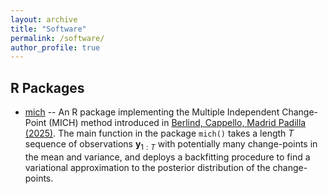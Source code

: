 ```yaml
---
layout: archive
title: "Software"
permalink: /software/
author_profile: true
---
```


## R Packages

* [mich](https://github.com/davis-berlind/mich) -- An R package implementing the Multiple Independent Change-Point (MICH) method introduced in [Berlind, Cappello, Madrid Padilla (2025)](https://arxiv.org/abs/2507.01558). The main function in the package `mich()` takes a length $T$ sequence of observations $\mathbf{y}_{1:T}$ with potentially many change-points in the mean and variance, and deploys a backfitting procedure to find a variational approximation to the posterior distribution of the change-points.
